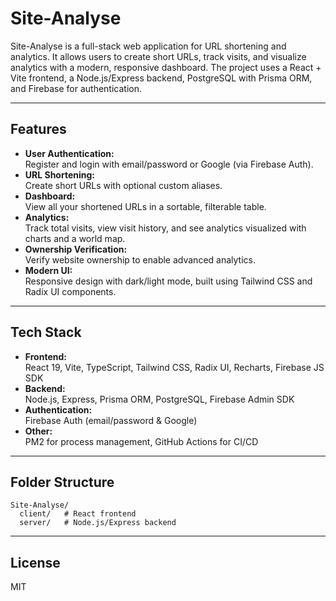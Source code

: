 # Site-Analyse

Site-Analyse is a full-stack web application for URL shortening and analytics. It allows users to create short URLs, track visits, and visualize analytics with a modern, responsive dashboard. The project uses a React + Vite frontend, a Node.js/Express backend, PostgreSQL with Prisma ORM, and Firebase for authentication.

---

## Features

- **User Authentication:**  
  Register and login with email/password or Google (via Firebase Auth).
- **URL Shortening:**  
  Create short URLs with optional custom aliases.
- **Dashboard:**  
  View all your shortened URLs in a sortable, filterable table.
- **Analytics:**  
  Track total visits, view visit history, and see analytics visualized with charts and a world map.
- **Ownership Verification:**  
  Verify website ownership to enable advanced analytics.
- **Modern UI:**  
  Responsive design with dark/light mode, built using Tailwind CSS and Radix UI components.

---

## Tech Stack

- **Frontend:**  
  React 19, Vite, TypeScript, Tailwind CSS, Radix UI, Recharts, Firebase JS SDK
- **Backend:**  
  Node.js, Express, Prisma ORM, PostgreSQL, Firebase Admin SDK
- **Authentication:**  
  Firebase Auth (email/password & Google)
- **Other:**  
  PM2 for process management, GitHub Actions for CI/CD

---

## Folder Structure

```
Site-Analyse/
  client/   # React frontend
  server/   # Node.js/Express backend
```

---

## License

MIT

